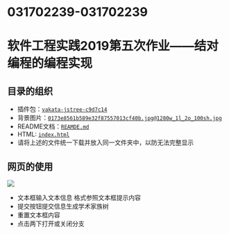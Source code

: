 # 031702239-031702239
软件工程实践2019第五次作业——结对编程的编程实现
===
目录的组织
---


* 插件包：[`vakata-jstree-c9d7c14`](https://github.com/983911953/031702239-031702239/tree/master/vakata-jstree-c9d7c14)<br>
* 背景图片：[`0173e8561b589e32f87557013cf40b.jpg@1280w_1l_2o_100sh.jpg`](https://github.com/983911953/031702239-031702239/blob/master/0173e8561b589e32f87557013cf40b.jpg%401280w_1l_2o_100sh.jpg)  <br>
* README文档：[`REAMDE.md`](https://github.com/983911953/031702239-031702239/blob/master/README.md)<br>
* HTML: [`index.html`](https://github.com/983911953/031702239-031702239/blob/master/index.html)<br>
* 请将上述的文件统一下载并放入同一文件夹中，以防无法完整显示<br>

网页的使用
---
![](https://github.com/983911953/Photoshop/blob/master/%E6%96%87%E6%9C%AC%E6%A1%86%20%E6%8F%90%E4%BA%A4%20%E9%87%8D%E7%BD%AE.png)
* 文本框输入文本信息 格式参照文本框提示内容<br>
* 提交按钮提交信息生成学术家族树<br>
* 重置文本框内容<br>
* 点击两下打开或关闭分支
